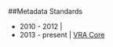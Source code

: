 ##Metadata Standards
* 2010 - 2012 | 
* 2013 - present | [VRA Core](http://www.loc.gov/standards/vracore/vra.xsd)
